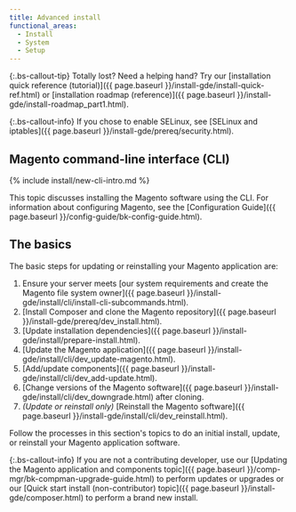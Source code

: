 ```yaml
---
title: Advanced install
functional_areas:
  - Install
  - System
  - Setup
---
```


{:.bs-callout-tip}
Totally lost? Need a helping hand? Try our [installation quick reference (tutorial)]({{ page.baseurl }}/install-gde/install-quick-ref.html) or [installation roadmap (reference)]({{ page.baseurl }}/install-gde/install-roadmap_part1.html).

{:.bs-callout-info}
If you chose to enable SELinux, see [SELinux and iptables]({{ page.baseurl }}/install-gde/prereq/security.html).

## Magento command-line interface (CLI)

{% include install/new-cli-intro.md %}

This topic discusses installing the Magento software using the CLI. For information about configuring Magento, see the [Configuration Guide]({{ page.baseurl }}/config-guide/bk-config-guide.html).

## The basics

The basic steps for updating or reinstalling your Magento application are:

1. Ensure your server meets [our system requirements and create the Magento file system owner]({{ page.baseurl }}/install-gde/install/cli/install-cli-subcommands.html).
1. [Install Composer and clone the Magento repository]({{ page.baseurl }}/install-gde/prereq/dev_install.html).
1. [Update installation dependencies]({{ page.baseurl }}/install-gde/install/prepare-install.html).
1. [Update the Magento application]({{ page.baseurl }}/install-gde/install/cli/dev_update-magento.html).
1. [Add/update components]({{ page.baseurl }}/install-gde/install/cli/dev_add-update.html).
1. [Change versions of the Magento software]({{ page.baseurl }}/install-gde/install/cli/dev_downgrade.html) after cloning.
1. _(Update or reinstall only)_ [Reinstall the Magento software]({{ page.baseurl }}/install-gde/install/cli/dev_reinstall.html).

Follow the processes in this section's topics to do an initial install, update, or reinstall your Magento application software.

 {:.bs-callout-info}
If you are not a contributing developer, use our [Updating the Magento application and components topic]({{ page.baseurl }}/comp-mgr/bk-compman-upgrade-guide.html) to perform updates or upgrades or our [Quick start install (non-contributor) topic]({{ page.baseurl }}/install-gde/composer.html) to perform a brand new install.
